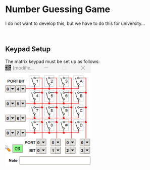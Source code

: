 # Number Guessing Game
I do not want to develop this, but we have to do this for university...

<br/>

## Keypad Setup
The matrix keypad must be set up as follows:
![Matrix keypad](./docs/img/matrix_keypad.png)
